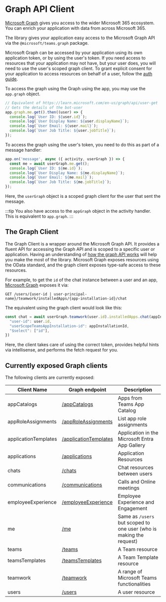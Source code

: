# Graph API Client

[Microsoft Graph](https://docs.microsoft.com/en-us/graph/overview) gives you access to the wider Microsoft 365 ecosystem. You can enrich your application with data from across Microsoft 365.

The library gives your application easy access to the Microsoft Graph API via the `@microsoft/teams.graph` package.

Microsoft Graph can be accessed by your application using its own application token, or by using the user's token. If you need access to resources that your application may not have, but your user does, you will need to use the user's scoped graph client. To grant explicit consent for your application to access resources on behalf of a user, follow the [auth guide](../in-depth-guides/user-authentication).

To access the graph using the Graph using the app, you may use the `app.graph` object. 

```typescript
// Equivalent of https://learn.microsoft.com/en-us/graph/api/user-get
// Gets the details of the bot-user
app.graph.me.get().then((user) => {
  console.log(`User ID: ${user.id}`);
  console.log(`User Display Name: ${user.displayName}`);
  console.log(`User Email: ${user.mail}`);
  console.log(`User Job Title: ${user.jobTitle}`);
});
```

To access the graph using the user's token, you need to do this as part of a message handler:

```typescript
app.on('message', async ({ activity, userGraph }) => {
  const me = await userGraph.me.get();
  console.log(`User ID: ${me.id}`);
  console.log(`User Display Name: ${me.displayName}`);
  console.log(`User Email: ${me.mail}`);
  console.log(`User Job Title: ${me.jobTitle}`);
});
```

Here, the `userGraph` object is a scoped graph client for the user that sent the message.

:::tip
You also have access to the `appGraph` object in the activity handler. This is equivalent to `app.graph`.
:::

## The Graph Client

The Graph Client is a wrapper around the Microsoft Graph API. It provides a fluent API for accessing the Graph API and is scoped to a specific user or application. Having an understanding of [how the graph API works](https://learn.microsoft.com/en-us/graph/use-the-api) will help you make the most of the library. Microsoft Graph exposes resources using the OData standard, and the graph client exposes type-safe access to these resources.

For example, to get the `id` of the chat instance between a user and an app, [Microsoft Graph](https://learn.microsoft.com/en-us/graph/api/userscopeteamsappinstallation-get-chat?view=graph-rest-1.0&tabs=http) exposes it via:

```
GET /users/{user-id | user-principal-name}/teamwork/installedApps/{app-installation-id}/chat
```

The equivalent using the graph client would look like this:

```ts
const chat = await userGraph.teamwork(user.id).installedApps.chat(appInstallationId).get({
  "user-id": user.id,
  "userScopeTeamsAppInstallation-id": appInstallationId,
  "$select": ["id"],
})
```

Here, the client takes care of using the correct token, provides helpful hints via intellisense, and performs the fetch request for you.

## Currently exposed Graph clients

The following clients are currently exposed:

| Client Name | Graph endpoint | Description |
|-------------|----------------|-------------|
| appCatalogs | [/appCatalogs](https://learn.microsoft.com/en-us/graph/api/appcatalogs-list-teamsapps?view=graph-rest-1.0) | Apps from Teams App Catalog |
| appRoleAssignments | [/appRoleAssignments](https://learn.microsoft.com/en-us/graph/api/serviceprincipal-list-approleassignments?view=graph-rest-1.0) | List app role assignments |
| applicationTemplates | [/applicationTemplates](https://learn.microsoft.com/en-us/graph/api/resources/applicationtemplate?view=graph-rest-1.0) | Application in the Microsoft Entra App Gallery |
| applications | [/applications](https://learn.microsoft.com/en-us/graph/api/resources/application?view=graph-rest-1.0) | Application Resources |
| chats | [/chats](https://learn.microsoft.com/en-us/graph/api/chat-list?view=graph-rest-1.0&tabs=http) | Chat resources between users |
| communications | [/communications](https://learn.microsoft.com/en-us/graph/api/application-post-calls?view=graph-rest-1.0) | Calls and Online meetings |
| employeeExperience | [/employeeExperience](https://learn.microsoft.com/en-us/graph/api/resources/engagement-api-overview?view=graph-rest-1.0) |  Employee Experience and Engagement |
| me | [/me](https://learn.microsoft.com/en-us/graph/api/user-get?view=graph-rest-1.0&tabs=http) | Same as `/users` but scoped to one user (who is making the request) |
| teams | [/teams](https://learn.microsoft.com/en-us/graph/api/resources/team?view=graph-rest-1.0) | A Team resource  |
| teamsTemplates | [/teamsTemplates](https://learn.microsoft.com/en-us/microsoftteams/get-started-with-teams-templates) | A Team Template resource |
| teamwork | [/teamwork](https://learn.microsoft.com/en-us/graph/api/resources/teamwork?view=graph-rest-1.0) | A range of Microsoft Teams functionalities |
| users | [/users](https://learn.microsoft.com/en-us/graph/api/resources/users?view=graph-rest-1.0) | A user resource |
